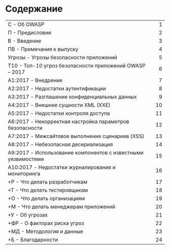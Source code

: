 # **Содержание**
|                                                             |      |      |
| :---------------------------------------------------------- | :--- | ---: |
| С	-	Об OWASP                                                    |      |    1 |
| П	-	Предисловие                                                 |      |    2 |
| В	-	Введение                                                    |      |    3 |
| ПВ	-	Примечания к выпуску                                    |      |    4 |
| Угрозы	-	Угрозы безопасности приложений                      |      |    5 |
| Т10	-	Топ-10 угроз безопасности приложений OWASP – 2017       |      |    6 |
| A1:2017	-	Внедрение                                           |      |    7 |
| A2:2017	-	Недостатки аутентификации                           |      |    8 |
| A3:2017	-	Разглашение конфиденциальных данных                 |      |    9 |
| A4:2017	-	Внешние сущности XML (XXE)                          |      |   10 |
| A5:2017	-	Недостатки контроля доступа                         |      |   11 |
| A6:2017	-	Некорректная настройка параметров безопасности      |      |   12 |
| A7:2017	-	Межсайтовое выполнение сценариев (XSS)              |      |   13 |
| A8:2017	-	Небезопасная десериализация                         |      |   14 |
| A9:2017	-	Использование компонентов с известными уязвимостями |      |   15 |
| A10:2017	- Недостатки журналирования и мониторинга               |      |   16 |
| +Р	-	Что делать разработчикам                                |      |   17 |
| +Т	-	Что делать тестировщикам                                |      |   18 |
| +О	-	Что делать организациям                                 |      |   19 |
| +М	-	Что делать менеджерам приложений                        |      |   20 |
| +У	-	Об угрозах                                              |      |   21 |
| +ФР	-	О факторах риска угроз                                  |      |   22 |
| +МД	-	Методология и данные                                    |      |   23 |
| +Б	-	Благодарности                                           |      |   24 |